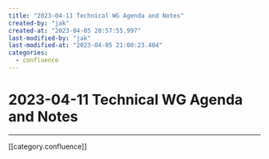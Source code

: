```yaml
---
title: "2023-04-11 Technical WG Agenda and Notes"
created-by: "jak"
created-at: "2023-04-05 20:57:55.997"
last-modified-by: "jak"
last-modified-at: "2023-04-05 21:00:23.404"
categories:
  - confluence
---
```


# 2023-04-11 Technical WG Agenda and Notes


---

[[category.confluence]]
